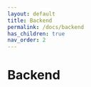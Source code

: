 ```yaml
---
layout: default
title: Backend
permalink: /docs/backend
has_children: true
nav_order: 2
---
```


# Backend
